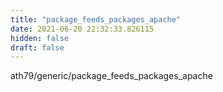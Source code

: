 ```yaml
---
title: "package_feeds_packages_apache"
date: 2021-06-20 22:32:33.826115
hidden: false
draft: false
---
```


ath79/generic/package_feeds_packages_apache

